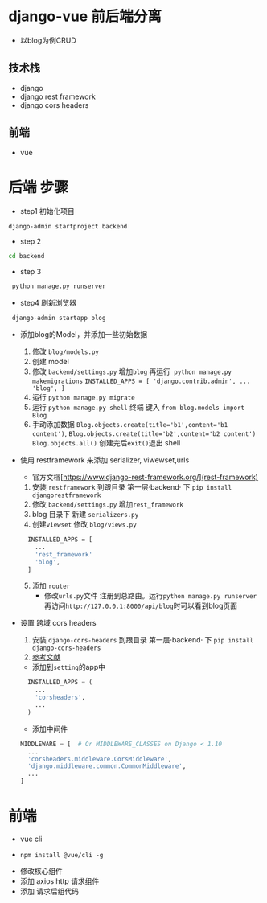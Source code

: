 # django-vue 前后端分离
  -  以blog为例CRUD
## 技术栈
 * django
 * django rest framework
 * django cors headers
##  前端 
 * vue
  
# 后端 步骤
* step1 初始化项目
 ```bash
 django-admin startproject backend
 ```
* step 2
```bash
cd backend
```
* step 3
```bash
 python manage.py runserver
```
* step4 刷新浏览器

```bash
 django-admin startapp blog
```
* 添加blog的Model，并添加一些初始数据
    1. 修改  `blog/models.py`
    2. 创建 model
    3. 修改 `backend/settings.py` 增加`blog` 再运行` python manage.py makemigrations`
      ```
      INSTALLED_APPS = [
          'django.contrib.admin',
          ...
          'blog',
      ]
      ```
    4. 运行 `python manage.py migrate`
    5. 运行 `python manage.py shell` 终端 键入 `from blog.models import Blog`
    6. 手动添加数据 
    `Blog.objects.create(title='b1',content='b1 content')`,
    `Blog.objects.create(title='b2',content='b2 content')`
    `Blog.objects.all()`
    创建完后`exit()`退出 shell
    

* 使用 restframework 来添加 serializer, viwewset,urls
  - 官方文档[https://www.django-rest-framework.org/](rest-framework)
  1. 安装 `restframework` 到跟目录 第一层·backend· 下 `pip install djangorestframework`
  2. 修改 `backend/settings.py` 增加`rest_framework`
  3. blog 目录下 新建 `serializers.py`
  4. 创建`viewset` 修改 `blog/views.py`
  ```bash
    INSTALLED_APPS = [
      ...
      'rest_framework'
      'blog',
    ]
  ```
  5. 添加 `router`
     - 修改`urls.py`文件 注册到总路由。运行`python manage.py runserver` 再访问`http://127.0.0.1:8000/api/blog`时可以看到blog页面
* 设置 跨域 cors headers
  1.  安装 `django-cors-headers` 到跟目录 第一层·backend· 下 `pip install django-cors-headers`
  2. [参考文献](cnblogs.com/daviddd/p/12051522.html)
   - 添加到`setting`的app中
    ```py
      INSTALLED_APPS = (
        ...
        'corsheaders',
        ...
      )
    ```
    - 添加中间件
    ```py
    MIDDLEWARE = [  # Or MIDDLEWARE_CLASSES on Django < 1.10
      ...
      'corsheaders.middleware.CorsMiddleware',
      'django.middleware.common.CommonMiddleware',
      ...
    ]
    ```
# 前端 
* vue cli
 - `npm install @vue/cli -g`
* 修改核心组件
* 添加 axios http 请求组件
* 添加 请求后组代码

